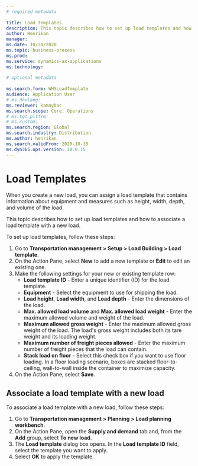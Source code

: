 ```yaml
--- 
# required metadata 
 
title: Load templates
description: This topic describes how to set up load templates and how to associate a load template with a new load. 
author: Henrikan
manager: 
ms.date: 10/30/2020
ms.topic: business-process 
ms.prod: 
ms.service: dynamics-ax-applications 
ms.technology: 
 
# optional metadata 
 
ms.search.form: WHSLoadTemplate 
audience: Application User 
# ms.devlang: 
ms.reviewer: kamaybac
ms.search.scope: Core, Operations 
# ms.tgt_pltfrm: 
# ms.custom: 
ms.search.region: Global
ms.search.industry: Distribution
ms.author: henrikan
ms.search.validFrom: 2020-10-30 
ms.dyn365.ops.version: 10.0.15
---
```


# Load Templates

When you create a new load, you can assign a load template that contains information about equipment and measures such as height, width, depth, and volume of the load.

This topic describes how to set up load templates and how to associate a load template with a new load.

To set up load templates, follow these steps:

1. Go to **Transportation management \> Setup \> Load Building \> Load template**.
1. On the Action Pane, select **New** to add a new template or **Edit** to edit an existing one.
1. Make the following settings for your new or existing template row:
    - **Load template ID** - Enter a unique identifier (ID) for the load template.
    - **Equipment** - Select the equipment to use for shipping the load.
    - **Load height**, **Load width**, and **Load depth** - Enter the dimensions of the load.
    - **Max. allowed load volume** and **Max. allowed load weight** - Enter the maximum allowed volume and weight of the load.
    - **Maximum allowed gross weight** - Enter the maximum allowed gross weight of the load. The load's gross weight includes both its tare weight and its loading weight.
    - **Maximum number of freight pieces allowed** - Enter the maximum number of freight pieces that the load can contain.
    - **Stack load on floor** - Select this check box if you want to use floor loading. In a floor loading scenario, boxes are stacked floor-to-ceiling, wall-to-wall inside the container to maximize capacity.
1. On the Action Pane, select **Save**.

## Associate a load template with a new load

To associate a load template with a new load, follow these steps:

1. Go to **Transportation management \> Planning \> Load planning workbench**.
1. On the Action Pane, open the **Supply and demand** tab and, from the **Add** group, select **To new load**. <!-- KFM: What are we assigning to? Do we need to select a shipment or load or something here? -->
1. The **Load template** dialog box opens. In the **Load template ID** field, select the template you want to apply.
1. Select **OK** to apply the template.

<!-- KFM: The load building workbench appears also to use load templates. Shouldn't we mention that? We could link to the existing topic. -->